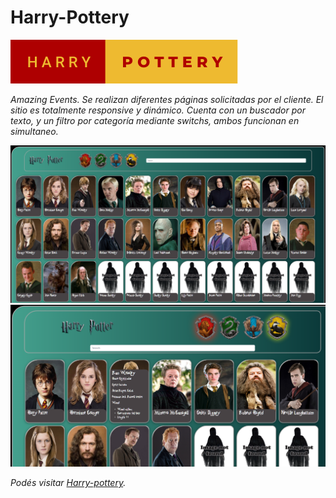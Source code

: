# Harry-Pottery



[![](assets/harry-pottery.svg)]()

_Amazing Events._
_Se realizan diferentes páginas solicitadas por el cliente. El sitio es totalmente responsive y dinámico._
_Cuenta con un buscador por texto, y un filtro por categoría mediante switchs, ambos funcionan en simultaneo._

 [![](/assets/harry1.png)]()
 [![](assets/harry2.png)]()
 
*Podés visitar [Harry-pottery](https://harry-pottery.netlify.app).*
